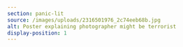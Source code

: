 ```yaml
---
section: panic-lit
source: /images/uploads/2316501976_2c74eeb68b.jpg
alt: Poster explaining photographer might be terrorist
display-position: 1
---
```

